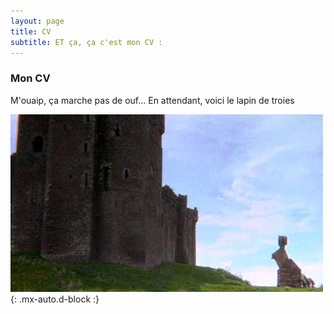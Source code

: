 ```yaml
---
layout: page
title: CV
subtitle: ET ça, ça c'est mon CV : 
---
```


### Mon CV
M'ouaip, ça marche pas de ouf...
En attendant, voici le lapin de troies

![CV](https://github.com/SoftWayback/softwayback.github.io/blob/master/assets/img/lapin.jpg?raw=true){: .mx-auto.d-block :}
